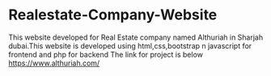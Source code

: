 # Realestate-Company-Website
This website developed for Real Estate company named Althuriah in Sharjah dubai.This website is developed using html,css,bootstrap n javascript for frontend and php for backend
The link for project is below
https://www.althuriah.com/
